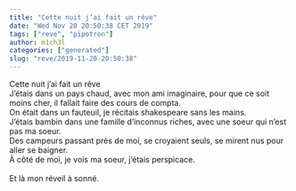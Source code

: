 ```yaml
---
title: "Cette nuit j’ai fait un rêve"
date: "Wed Nov 20 20:50:38 CET 2019"
tags: ["reve", "pipotron"]
author: m1ch3l
categories: ["generated"]
slug: "reve/2019-11-20-20:50:38"
---
```


Cette nuit j’ai fait un rêve<br>
J’étais dans un pays chaud, avec mon ami imaginaire, pour que ce soit moins cher, il fallait faire des cours de compta.<br>
On était dans un fauteuil, je récitais shakespeare sans les mains.<br>
J’étais bambin dans une famille d’inconnus riches, avec une soeur qui n’est pas ma soeur.<br>
Des campeurs passant près de moi, se croyaient seuls, se mirent nus pour aller se baigner.<br>
À côté de moi, je vois ma soeur, j’étais perspicace.<br>
<br>
Et là mon réveil à sonné.<br>
<br>
